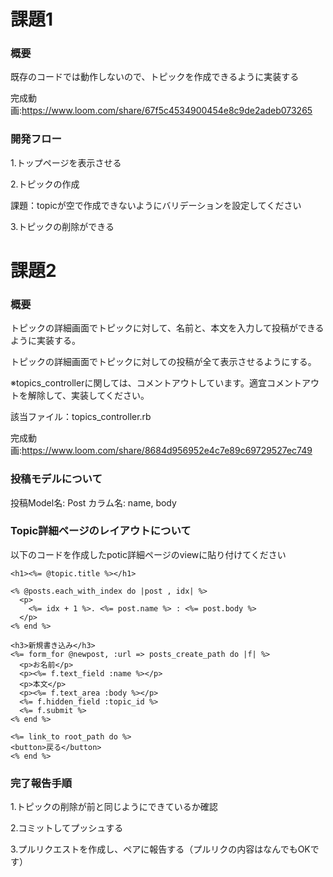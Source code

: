 # 課題1
### 概要

既存のコードでは動作しないので、トピックを作成できるように実装する

完成動画:https://www.loom.com/share/67f5c4534900454e8c9de2adeb073265

### 開発フロー
1.トップページを表示させる

2.トピックの作成

課題：topicが空で作成できないようにバリデーションを設定してください

3.トピックの削除ができる


# 課題2
### 概要

トピックの詳細画面でトピックに対して、名前と、本文を入力して投稿ができるように実装する。

トピックの詳細画面でトピックに対しての投稿が全て表示させるようにする。


※topics_controllerに関しては、コメントアウトしています。適宜コメントアウトを解除して、実装してください。

該当ファイル：topics_controller.rb

完成動画:https://www.loom.com/share/8684d956952e4c7e89c69729527ec749

### 投稿モデルについて 

投稿Model名: Post
カラム名: name, body

### Topic詳細ページのレイアウトについて
以下のコードを作成したpotic詳細ページのviewに貼り付けてください
```
<h1><%= @topic.title %></h1>

<% @posts.each_with_index do |post , idx| %>
  <p>
    <%= idx + 1 %>. <%= post.name %> : <%= post.body %>
  </p>
<% end %>

<h3>新規書き込み</h3>
<%= form_for @newpost, :url => posts_create_path do |f| %>
  <p>お名前</p>
  <p><%= f.text_field :name %></p>
  <p>本文</p>
  <p><%= f.text_area :body %></p>
  <%= f.hidden_field :topic_id %>
  <%= f.submit %>
<% end %>

<%= link_to root_path do %>
<button>戻る</button>
<% end %>
```


### 完了報告手順

1.トピックの削除が前と同じようにできているか確認

2.コミットしてプッシュする

3.プルリクエストを作成し、ペアに報告する（プルリクの内容はなんでもOKです）

